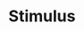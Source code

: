 ---
codehost: https://github.com/hotwired/stimulus
logohandle: hotwireddev_stimulus
sort: stimulus
title: Stimulus
website: https://stimulus.hotwired.dev/
---